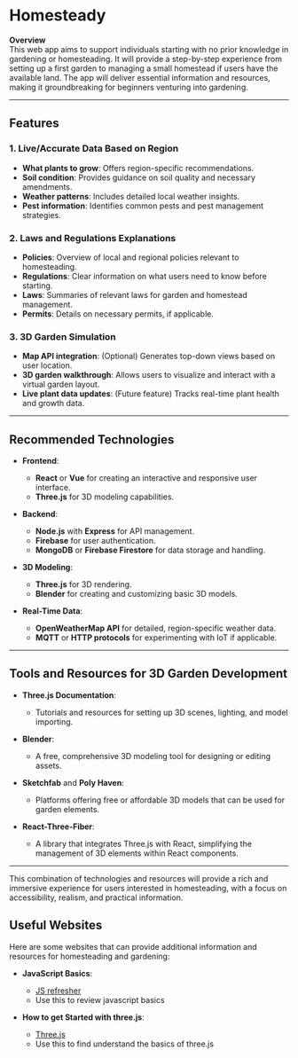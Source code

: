 # Homesteady

**Overview**  
This web app aims to support individuals starting with no prior knowledge in gardening or homesteading. It will provide a step-by-step experience from setting up a first garden to managing a small homestead if users have the available land. The app will deliver essential information and resources, making it groundbreaking for beginners venturing into gardening.

---

## Features

### 1. Live/Accurate Data Based on Region

- **What plants to grow**: Offers region-specific recommendations.
- **Soil condition**: Provides guidance on soil quality and necessary amendments.
- **Weather patterns**: Includes detailed local weather insights.
- **Pest information**: Identifies common pests and pest management strategies.

### 2. Laws and Regulations Explanations

- **Policies**: Overview of local and regional policies relevant to homesteading.
- **Regulations**: Clear information on what users need to know before starting.
- **Laws**: Summaries of relevant laws for garden and homestead management.
- **Permits**: Details on necessary permits, if applicable.

### 3. 3D Garden Simulation

- **Map API integration**: (Optional) Generates top-down views based on user location.
- **3D garden walkthrough**: Allows users to visualize and interact with a virtual garden layout.
- **Live plant data updates**: (Future feature) Tracks real-time plant health and growth data.

---

## Recommended Technologies

- **Frontend**:

  - **React** or **Vue** for creating an interactive and responsive user interface.
  - **Three.js** for 3D modeling capabilities.

- **Backend**:

  - **Node.js** with **Express** for API management.
  - **Firebase** for user authentication.
  - **MongoDB** or **Firebase Firestore** for data storage and handling.

- **3D Modeling**:

  - **Three.js** for 3D rendering.
  - **Blender** for creating and customizing basic 3D models.

- **Real-Time Data**:
  - **OpenWeatherMap API** for detailed, region-specific weather data.
  - **MQTT** or **HTTP protocols** for experimenting with IoT if applicable.

---

## Tools and Resources for 3D Garden Development

- **Three.js Documentation**:

  - Tutorials and resources for setting up 3D scenes, lighting, and model importing.

- **Blender**:

  - A free, comprehensive 3D modeling tool for designing or editing assets.

- **Sketchfab** and **Poly Haven**:

  - Platforms offering free or affordable 3D models that can be used for garden elements.

- **React-Three-Fiber**:
  - A library that integrates Three.js with React, simplifying the management of 3D elements within React components.

---

This combination of technologies and resources will provide a rich and immersive experience for users interested in homesteading, with a focus on accessibility, realism, and practical information.

## Useful Websites

Here are some websites that can provide additional information and resources for homesteading and gardening:

- **JavaScript Basics**:

  - [JS refresher](https://developer.mozilla.org/en-US/docs/Learn/Getting_started_with_the_web/JavaScript_basics)
  - Use this to review javascript basics

- **How to get Started with three.js**:
  - [Three.js](https://dev.to/th3wall/how-to-easily-get-started-with-threejs-part-1-go7)
  - Use this to find understand the basics of three.js
